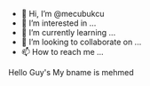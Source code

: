 - 👋 Hi, I’m @mecubukcu
- 👀 I’m interested in ...
- 🌱 I’m currently learning ...
- 💞️ I’m looking to collaborate on ...
- 📫 How to reach me ...

<!---
mecubukcu/mecubukcu is a ✨ special ✨ repository because its `README.md` (this file) appears on your GitHub profile.
You can click the Preview link to take a look at your changes.
--->Hello Guy's My bname is mehmed 
